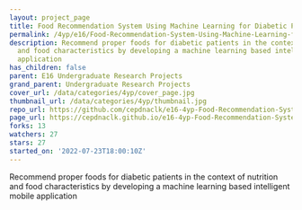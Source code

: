 ```yaml
---
layout: project_page
title: Food Recommendation System Using Machine Learning for Diabetic Patients
permalink: /4yp/e16/Food-Recommendation-System-Using-Machine-Learning-for-Diabetic-Patients/
description: Recommend proper foods for diabetic patients in the context of nutrition
  and food characteristics by developing a machine learning based intelligent mobile
  application
has_children: false
parent: E16 Undergraduate Research Projects
grand_parent: Undergraduate Research Projects
cover_url: /data/categories/4yp/cover_page.jpg
thumbnail_url: /data/categories/4yp/thumbnail.jpg
repo_url: https://github.com/cepdnaclk/e16-4yp-Food-Recommendation-System-Using-Machine-Learning-for-Diabetic-Patients
page_url: https://cepdnaclk.github.io/e16-4yp-Food-Recommendation-System-Using-Machine-Learning-for-Diabetic-Patients
forks: 13
watchers: 27
stars: 27
started_on: '2022-07-23T18:00:10Z'
---
```


Recommend proper foods for diabetic patients in the context of nutrition and food characteristics by developing a machine learning based intelligent mobile application